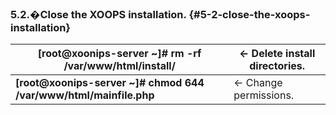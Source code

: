 ### 5.2.�Close the XOOPS installation. {#5-2-close-the-xoops-installation}

| **[root@xoonips-server ~]# rm -rf /var/www/html/install/** | ← Delete install directories. |
| --- | --- |
| **[root@xoonips-server ~]# chmod 644 /var/www/html/mainfile.php** | ← Change permissions. |